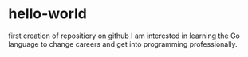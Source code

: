 # hello-world
first creation of repositiory on github
I am interested in learning the Go language to change careers and get into programming professionally.

